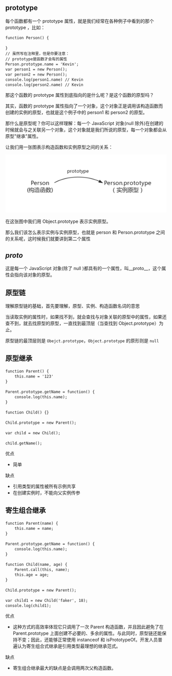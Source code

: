 ## prototype

每个函数都有一个 prototype 属性，就是我们经常在各种例子中看到的那个 prototype ，比如：

```
function Person() {

}
// 虽然写在注释里，但是你要注意：
// prototype是函数才会有的属性
Person.prototype.name = 'Kevin';
var person1 = new Person();
var person2 = new Person();
console.log(person1.name) // Kevin
console.log(person2.name) // Kevin
```

那这个函数的 prototype 属性到底指向的是什么呢？是这个函数的原型吗？

其实，函数的 prototype 属性指向了一个对象，这个对象正是调用该构造函数而创建的实例的原型，也就是这个例子中的 person1 和 person2 的原型。

那什么是原型呢？你可以这样理解：每一个 JavaScript 对象(null 除外)在创建的时候就会与之关联另一个对象，这个对象就是我们所说的原型，每一个对象都会从原型"继承"属性。

让我们用一张图表示构造函数和实例原型之间的关系：

![prototype](./prototype.png)

在这张图中我们用 Object.prototype 表示实例原型。

那么我们该怎么表示实例与实例原型，也就是 person 和 Person.prototype 之间的关系呢，这时候我们就要讲到第二个属性

## _proto_

这是每一个 JavaScript 对象(除了 null )都具有的一个属性，叫\_\_proto\_\_，这个属性会指向该对象的原型。

## 原型链

理解原型链的基础，首先要理解，原型、实例、构造函数名词的意思

当读取实例的属性时，如果找不到，就会查找与对象关联的原型中的属性，如果还查不到，就去找原型的原型，一直找到最顶层（当查找到 Object.prototype）为止。

原型链的最顶层则是 `Obejct.prototype`，`Object.prototype` 的原形则是 `null`

## 原型继承

```
function Parent() {
    this.name = '123'
}

Parent.prototype.getName = function() {
    console.log(this.name);
}

function Child() {}

Child.prototype = new Parent();

var child = new Child();

child.getName();
```

优点

-   简单

缺点

-   引用类型的属性被所有示例共享
-   在创建实例时，不能向父实例传参

## 寄生组合继承

```
function Parent(name) {
    this.name = name;
}

Parent.prototype.getName = function() {
    console.log(this.name);
}

function Child(name, age) {
    Parent.call(this, name);
    this.age = age;
}

Child.prototype = new Parent();

var child1 = new Child('faker', 18);
console.log(child1);
```

优点

-   这种方式的高效率体现它只调用了一次 Parent 构造函数，并且因此避免了在 Parent.prototype 上面创建不必要的、多余的属性。与此同时，原型链还能保持不变；因此，还能够正常使用 instanceof 和 isPrototypeOf。开发人员普遍认为寄生组合式继承是引用类型最理想的继承范式。

缺点

-   寄生组合继承最大的缺点是会调用两次父构造函数。
